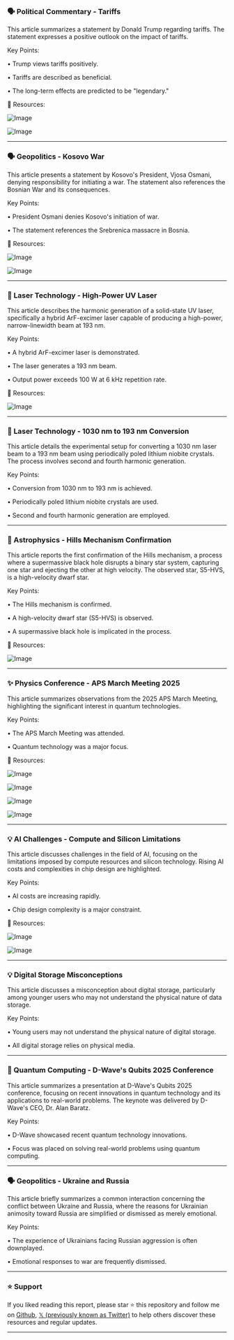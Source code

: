 ### 🗣️ Political Commentary - Tariffs

This article summarizes a statement by Donald Trump regarding tariffs.  The statement expresses a positive outlook on the impact of tariffs.


Key Points:

• Trump views tariffs positively.


• Tariffs are described as beneficial.


•  The long-term effects are predicted to be "legendary."



🔗 Resources:

![Image](https://pbs.twimg.com/ext_tw_video_thumb/1909757267349516288/pu/img/uZjKR7sioLRLrPvD.jpg)

![Image](https://pbs.twimg.com/ext_tw_video_thumb/1909756322200903680/pu/img/Euw2X22fX1cQkBEu?format=jpg&name=240x240)


---

### 🗣️ Geopolitics - Kosovo War

This article presents a statement by Kosovo's President, Vjosa Osmani, denying responsibility for initiating a war. The statement also references the Bosnian War and its consequences.


Key Points:

• President Osmani denies Kosovo's initiation of war.


• The statement references the Srebrenica massacre in Bosnia.



🔗 Resources:

![Image](https://pbs.twimg.com/ext_tw_video_thumb/1909745376313118720/pu/img/eGjEUqKUQHzy9d3V.jpg)

![Image](https://pbs.twimg.com/amplify_video_thumb/1909624502733905921/img/jSX35Nu3OKDJ41Lj?format=jpg&name=240x240)


---

### 🤖 Laser Technology - High-Power UV Laser

This article describes the harmonic generation of a solid-state UV laser, specifically a hybrid ArF-excimer laser capable of producing a high-power, narrow-linewidth beam at 193 nm.


Key Points:

•  A hybrid ArF-excimer laser is demonstrated.


• The laser generates a 193 nm beam.


• Output power exceeds 100 W at 6 kHz repetition rate.



🔗 Resources:

![Image](https://pbs.twimg.com/media/GoBO_XdXAAA_Y56?format=jpg&name=900x900)


---

### 🤖 Laser Technology -  1030 nm to 193 nm Conversion

This article details the experimental setup for converting a 1030 nm laser beam to a 193 nm beam using periodically poled lithium niobite crystals.  The process involves second and fourth harmonic generation.


Key Points:

•  Conversion from 1030 nm to 193 nm is achieved.


• Periodically poled lithium niobite crystals are used.


• Second and fourth harmonic generation are employed.



---

### 🌌 Astrophysics - Hills Mechanism Confirmation

This article reports the first confirmation of the Hills mechanism, a process where a supermassive black hole disrupts a binary star system, capturing one star and ejecting the other at high velocity. The observed star, S5-HVS, is a high-velocity dwarf star.


Key Points:

• The Hills mechanism is confirmed.


• A high-velocity dwarf star (S5-HVS) is observed.


•  A supermassive black hole is implicated in the process.


🔗 Resources:

![Image](https://pbs.twimg.com/media/GoBNT43WgAAdcJ3?format=jpg&name=small)


---

### ✨ Physics Conference -  APS March Meeting 2025

This article summarizes observations from the 2025 APS March Meeting, highlighting the significant interest in quantum technologies.


Key Points:

• The APS March Meeting was attended.


• Quantum technology was a major focus.



🔗 Resources:

![Image](https://pbs.twimg.com/media/GoBLMEfX0AAVUfp?format=jpg&name=360x360)

![Image](https://pbs.twimg.com/media/GoBLMBdW4AI8H5q?format=jpg&name=360x360)

![Image](https://pbs.twimg.com/media/GoBLNCYWcAAVP6e?format=jpg&name=360x360)

![Image](https://pbs.twimg.com/media/GoBLRyaXYAAtNfO?format=jpg&name=360x360)


---

### 💡 AI Challenges - Compute and Silicon Limitations

This article discusses challenges in the field of AI, focusing on the limitations imposed by compute resources and silicon technology.  Rising AI costs and complexities in chip design are highlighted.


Key Points:

•  AI costs are increasing rapidly.


• Chip design complexity is a major constraint.



🔗 Resources:

![Image](https://pbs.twimg.com/media/Gn-LzzvbIAAeQWL?format=jpg&name=small)

![Image](https://pbs.twimg.com/media/Gn-MB00bIAA_wKm?format=jpg&name=small)


---

### 💡 Digital Storage Misconceptions

This article discusses a misconception about digital storage, particularly among younger users who may not understand the physical nature of data storage.


Key Points:

•  Young users may not understand the physical nature of digital storage.


• All digital storage relies on physical media.



---

### 🤖 Quantum Computing - D-Wave's Qubits 2025 Conference

This article summarizes a presentation at D-Wave's Qubits 2025 conference, focusing on recent innovations in quantum technology and its applications to real-world problems.  The keynote was delivered by D-Wave's CEO, Dr. Alan Baratz.


Key Points:

• D-Wave showcased recent quantum technology innovations.


•  Focus was placed on solving real-world problems using quantum computing.



---

### 🗣️ Geopolitics -  Ukraine and Russia

This article briefly summarizes a common interaction concerning the conflict between Ukraine and Russia, where the reasons for Ukrainian animosity toward Russia are simplified or dismissed as merely emotional.


Key Points:

•  The experience of Ukrainians facing Russian aggression is often downplayed.


• Emotional responses to war are frequently dismissed.


---

### ⭐️ Support

If you liked reading this report, please star ⭐️ this repository and follow me on [Github](https://github.com/Drix10), [𝕏 (previously known as Twitter)](https://x.com/DRIX_10_) to help others discover these resources and regular updates.

---